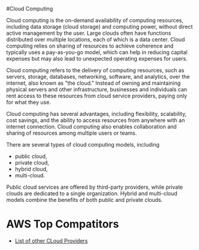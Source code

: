 #Cloud Computing

Cloud computing is the on-demand availability of computing resources, including data storage (cloud storage) and computing power, without direct active management by the user. Large clouds often have functions distributed over multiple locations, each of which is a data center. Cloud computing relies on sharing of resources to achieve coherence and typically uses a pay-as-you-go model, which can help in reducing capital expenses but may also lead to unexpected operating expenses for users.

Cloud computing refers to the delivery of computing resources, such as servers, storage, databases, networking, software, and analytics, over the internet, also known as "the cloud." Instead of owning and maintaining physical servers and other infrastructure, businesses and individuals can rent access to these resources from cloud service providers, paying only for what they use.

Cloud computing has several advantages, including flexibility, scalability, cost savings, and the ability to access resources from anywhere with an internet connection. Cloud computing also enables collaboration and sharing of resources among multiple users or teams.

There are several types of cloud computing models, including
* public cloud,
* private cloud,
* hybrid cloud,
* multi-cloud.

Public cloud services are offered by third-party providers, while private clouds are dedicated to a single organization. Hybrid and multi-cloud models combine the benefits of both public and private clouds.

# AWS Top Compatitors

* [List of other CLoud Providers](https://www.guru99.com/aws-alternatives-competitors.html)
